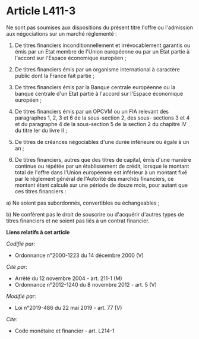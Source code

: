 # Article L411-3

Ne sont pas soumises aux dispositions du présent titre l'offre ou l'admission aux négociations sur un marché réglementé :

1. De titres financiers inconditionnellement et irrévocablement garantis ou émis par un Etat membre de l'Union européenne ou
par un Etat partie à l'accord sur l'Espace économique européen ;

2. De titres financiers émis par un organisme international à caractère public dont la France fait partie ;

3. De titres financiers émis par la Banque centrale européenne ou la banque centrale d'un Etat partie à l'accord sur l'Espace
économique européen ;

4. De titres financiers émis par un OPCVM ou un FIA relevant des paragraphes 1, 2, 3 et 6 de la sous-section 2, des sous-
sections 3 et 4 et du paragraphe 4 de la sous-section 5 de la section 2 du chapitre IV du titre Ier du livre II ;

5. De titres de créances négociables d'une durée inférieure ou égale à un an ;

6. De titres financiers, autres que des titres de capital, émis d'une manière continue ou répétée par un établissement de
crédit, lorsque le montant total de l'offre dans l'Union européenne est inférieur à un montant fixé par le règlement général
de l'Autorité des marchés financiers, ce montant étant calculé sur une période de douze mois, pour autant que ces titres
financiers :

a) Ne soient pas subordonnés, convertibles ou échangeables ;

b) Ne confèrent pas le droit de souscrire ou d'acquérir d'autres types de titres financiers et ne soient pas liés à un
contrat financier.

**Liens relatifs à cet article**

_Codifié par_:

  - Ordonnance n°2000-1223 du 14 décembre 2000 (V)

_Cité par_:

  - Arrêté du 12 novembre 2004 - art. 211-1 (M)
  - Ordonnance n°2012-1240 du 8 novembre 2012 - art. 5 (V)

_Modifié par_:

  - Loi n°2019-486 du 22 mai 2019 - art. 77 (V)

_Cite_:

  - Code monétaire et financier - art. L214-1
